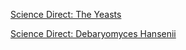 
[Science Direct: The Yeasts](https://www.sciencedirect.com/book/9780444521491/the-yeasts)

[Science Direct: Debaryomyces Hansenii](https://www.sciencedirect.com/topics/immunology-and-microbiology/debaryomyces-hansenii)
